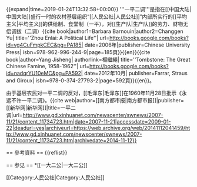 {{expand|time=2019-01-24T13:32:58+00:00}}
'''一平二调'''是指在[[中国大陆|中国大陆]]盛行一时的农村基层组织“[[人民公社|人民公社]]”内部所实行的[[平均主义|平均主义]]的供给制、食堂制（一平），对[[生产队|生产队]]的劳力、财物无偿调拔（二调）<ref name="BarnouinYu2006">{{cite book|author1=Barbara Barnouin|author2=Changgen Yu|
title=''Zhou Enlai: A Political Life''| url=http://books.google.com/books?id=vg4CuFmpkCEC&pg=PA185| date=2006年|publisher=Chinese University Press| isbn=978-962-996-244-9|page=185頁}}{{en}}</ref><ref name="Jisheng2012">{{cite book|author=Yang Jisheng| authorlink=楊繼繩| 
title=''Tombstone: The Great Chinese Famine, 1958-1962''|
url=http://books.google.com/books?id=nadqrYU10eMC&pg=PA592| date=2012年10月| publisher=Farrar, Straus and Giroux| isbn=978-0-374-27793-2|page=592頁}}{{en}}</ref>。

由于基层农民对一平二调的反对，[[毛泽东|毛泽东]]在1960年11月28日批示《永远不许一平二调》。<ref>{{cite web|author=[[南方都市报|南方都市报]]|publisher=[[新华网|新华网]]|title=一平二调|url=http://www.gd.xinhuanet.com/newscenter/swnews/2007-11/21/content_11734723.htm|date=2007-11-21|accessdate=2009-01-22|deadurl=yes|archiveurl=https://web.archive.org/web/20141112041459/http://www.gd.xinhuanet.com/newscenter/swnews/2007-11/21/content_11734723.htm|archivedate=2014-11-12}}</ref>

== 參考資料 ==
{{reflist}}

== 参见 ==
*[[一大二公|一大二公]]

[[Category:人民公社|Category:人民公社]]